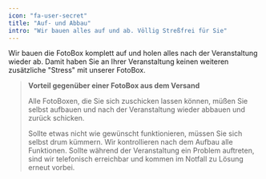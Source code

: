 ```yaml
---
icon: "fa-user-secret"
title: "Auf- und Abbau"
intro: "Wir bauen alles auf und ab. Völlig Streßfrei für Sie"
---
```

Wir bauen die FotoBox komplett auf und holen alles nach der Veranstaltung wieder ab. Damit haben Sie an Ihrer Veranstaltung keinen weiteren zusätzliche "Stress" mit unserer FotoBox.

> **Vorteil gegenüber einer FotoBox aus dem Versand**
>
> Alle FotoBoxen, die Sie sich zuschicken lassen können, müßen Sie selbst aufbauen und nach der Veranstaltung wieder abbauen und zurück schicken.
> 
> Sollte etwas nicht wie gewünscht funktionieren, müssen Sie sich selbst drum kümmern. Wir kontrollieren nach dem Aufbau alle Funktionen. Sollte während der Veranstaltung ein Problem auftreten, sind wir telefonisch erreichbar und kommen im Notfall zu Lösung erneut vorbei.